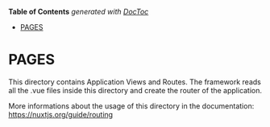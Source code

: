 <!-- START doctoc generated TOC please keep comment here to allow auto update -->
<!-- DON'T EDIT THIS SECTION, INSTEAD RE-RUN doctoc TO UPDATE -->
**Table of Contents**  *generated with [DocToc](https://github.com/thlorenz/doctoc)*

- [PAGES](#pages)

<!-- END doctoc generated TOC please keep comment here to allow auto update -->

# PAGES

This directory contains Application Views and Routes.
The framework reads all the .vue files inside this directory and create the router of the application.

More informations about the usage of this directory in the documentation:
https://nuxtjs.org/guide/routing

